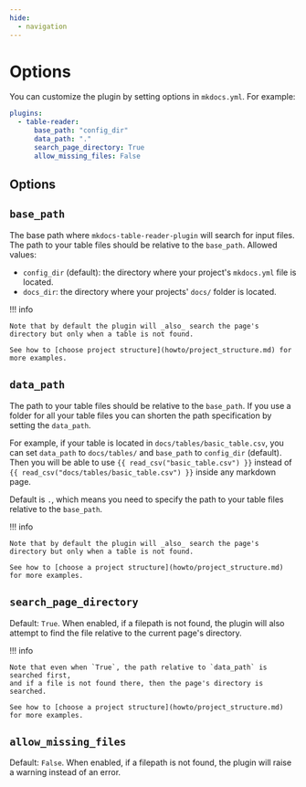 ```yaml
---
hide:
  - navigation
---
```


# Options

You can customize the plugin by setting options in `mkdocs.yml`. For example:

```yml
plugins:
  - table-reader:
      base_path: "config_dir"
      data_path: "."
      search_page_directory: True
      allow_missing_files: False
```

## Options

## `base_path`

The base path where `mkdocs-table-reader-plugin` will search for input files. The path to your table files should be relative to the `base_path`. Allowed values:

- `config_dir` (default): the directory where your project's `mkdocs.yml` file is located.
- `docs_dir`: the directory where your projects' `docs/` folder is located.

!!! info

    Note that by default the plugin will _also_ search the page's directory but only when a table is not found.

    See how to [choose project structure](howto/project_structure.md) for more examples.

## `data_path`

The path to your table files should be relative to the `base_path`. If you use a folder for all your table files you can shorten the path specification by setting the `data_path`.

For example, if your table is located in `docs/tables/basic_table.csv`, you can set `data_path` to `docs/tables/` and `base_path` to `config_dir` (default). Then you will be able to use <code>\{\{ read_csv("basic_table.csv") \}\}</code> instead of <code>\{\{ read_csv("docs/tables/basic_table.csv") \}\}</code> inside any markdown page.

Default is `.`, which means you need to specify the path to your table files relative to the `base_path`.

!!! info

    Note that by default the plugin will _also_ search the page's directory but only when a table is not found.

    See how to [choose a project structure](howto/project_structure.md) for more examples.

## `search_page_directory`

Default: `True`. When enabled, if a filepath is not found, the plugin will also attempt to find the file relative to the current page's directory.

!!! info

    Note that even when `True`, the path relative to `data_path` is searched first,
    and if a file is not found there, then the page's directory is searched.

    See how to [choose a project structure](howto/project_structure.md) for more examples.

## `allow_missing_files`

Default: `False`. When enabled, if a filepath is not found, the plugin will raise a warning instead of an error.

